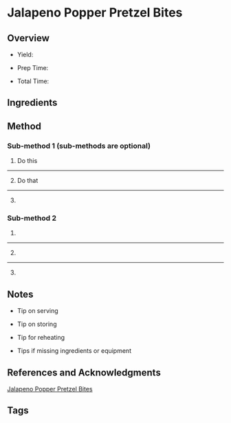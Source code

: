# Jalapeno Popper Pretzel Bites

## Overview

- Yield:

- Prep Time:

- Total Time:

## Ingredients



## Method

### Sub-method 1 (sub-methods are optional)

1. Do this
---
2. Do that
---
3.

### Sub-method 2

1.
---
2.
---
3.

## Notes

- Tip on serving

- Tip on storing

- Tip for reheating

- Tips if missing ingredients or equipment

## References and Acknowledgments

[Jalapeno Popper Pretzel Bites](https://www.reddit.com/r/GifRecipes/comments/etggad/jalapeno_popper_pretzel_bites_an_oldie_but_goodie/)

## Tags


